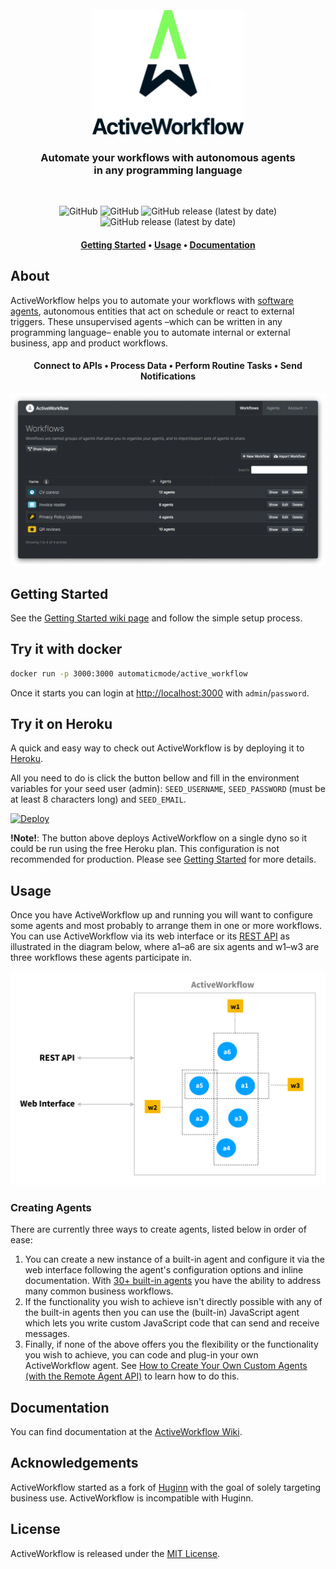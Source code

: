 <h3 align="center">
    <br>
    <a href="https://www.activeworkflow.org"><img src="media/ActiveWorkflow-logo.svg" width="243" /></a>
</h3>

<h3 align="center">
    Automate your workflows with autonomous agents<br> in any programming language
</h3>

<br>

<p align="center">
    <img alt="GitHub" src="https://img.shields.io/circleci/build/github/automaticmode/active_workflow?style=for-the-badge">
    <img alt="GitHub" src="https://img.shields.io/codecov/c/github/automaticmode/active_workflow?style=for-the-badge">
    <img alt="GitHub release (latest by date)" src="https://img.shields.io/github/v/release/automaticmode/active_workflow?style=for-the-badge&color=287fe2">
    <img alt="GitHub release (latest by date)" src="https://img.shields.io/badge/License-MIT-green.svg?style=for-the-badge&color=27aace">
</p>

<h4 align="center">
  <a href="#getting-started">Getting Started</a> •
  <a href="#usage">Usage</a> •
  <a href="#documentation">Documentation</a>
</h4>



## About

ActiveWorkflow helps you to automate your workflows with [software agents](https://en.wikipedia.org/wiki/Software_agent), autonomous
entities that act on schedule or react to external triggers. These unsupervised agents –which can be written in any programming language– enable you to automate internal or external business, app and product workflows.

<h4 align="center">Connect to APIs • Process Data • Perform Routine Tasks • Send Notifications</h4>

<img src="media/workflows_screenshot.png"
     srcset="media/workflows_screenshot@2x.png 2x"
     alt="Main view">

## Getting Started


See the [Getting Started wiki page](https://github.com/automaticmode/active_workflow/wiki/Getting-Started) and follow the simple setup process.


## Try it with docker

```sh
docker run -p 3000:3000 automaticmode/active_workflow
```

Once it starts you can login at [http://localhost:3000](http://localhost:3000) with `admin`/`password`.

## Try it on Heroku

A quick and easy way to check out ActiveWorkflow is by deploying it to
[Heroku](https://www.heroku.com/).

All you need to do is click the button bellow and fill in the environment variables for your seed user (admin):
`SEED_USERNAME`, `SEED_PASSWORD` (must be at least 8 characters long) and `SEED_EMAIL`.

[![Deploy](https://www.herokucdn.com/deploy/button.svg)](https://heroku.com/deploy?template=https://github.com/automaticmode/active_workflow&env[SINGLE_DYNO]=1)

**!Note!**: The button above deploys ActiveWorkflow on a single dyno so it could be run using the free Heroku plan. This configuration is not recommended for production. Please see [Getting Started](https://github.com/automaticmode/active_workflow/wiki/Getting-Started#Running-On-Heroku) for more details.

## Usage

Once you have ActiveWorkflow up and running you will want to configure some agents and most probably to arrange them in one or more workflows. You can use ActiveWorkflow via its web interface or its [REST API](https://github.com/automaticmode/active_workflow/wiki/REST-API) as illustrated in the diagram below, where a1–a6 are six agents and w1–w3 are three workflows these agents participate in.

<img src="media/AW_usage_diagram.svg" alt="ActiveWorkflow system overview diagram" />

### Creating Agents

There are currently three ways to create agents, listed below in order of ease:

1. You can create a new instance of a built-in agent and configure it via the web interface following the agent's configuration options and inline documentation. With [30+ built-in agents](https://github.com/automaticmode/active_workflow/wiki/List-of-Built-In-Agents) you have the ability to address many common business workflows.
2. If the functionality you wish to achieve isn't directly possible with any of the built-in agents then you can use the (built-in) JavaScript agent which lets you write custom JavaScript code that can send and receive messages.
3. Finally, if none of the above offers you the flexibility or the functionality you wish to achieve, you can code and plug-in your own ActiveWorkflow agent. See [How to Create Your Own Custom Agents (with the Remote Agent API)](https://github.com/automaticmode/active_workflow/wiki/Remote-Agent-API) to learn how to do this.

## Documentation

You can find documentation at the [ActiveWorkflow Wiki](https://github.com/automaticmode/active_workflow/wiki).

## Acknowledgements

ActiveWorkflow started as a fork of [Huginn](https://github.com/huginn/huginn) with the
goal of solely targeting business use. ActiveWorkflow is incompatible with Huginn.


## License

ActiveWorkflow is released under the [MIT License](LICENSE).
